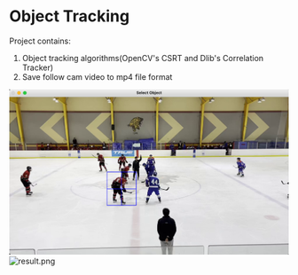 # Object Tracking
 

Project contains:  
1. Object tracking algorithms(OpenCV's CSRT and Dlib's Correlation Tracker)  
2. Save follow cam video to mp4 file format

![initialize.png](https://github.com/Minnie-min/Object-Tracking/blob/master/initialize.png)
![result.png](https://github.com/Minnie-min/Object-Tracking/blob/master/result.png) 


